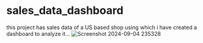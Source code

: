 # sales_data_dashboard
this project has sales data of a US based shop using which i  have created a dashboard to analyze it...
![Screenshot 2024-09-04 235328](https://github.com/user-attachments/assets/9cc7dde7-3c82-4fc2-8d8d-6d4b43089814)
